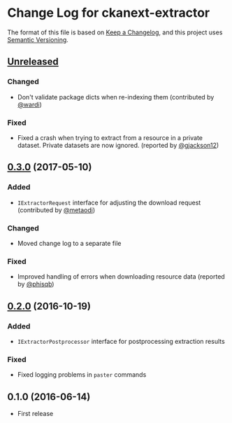 # Change Log for ckanext-extractor

The format of this file is based on [Keep a Changelog], and this
project uses [Semantic Versioning].


## [Unreleased]

### Changed

- Don't validate package dicts when re-indexing them (contributed by
  [@wardi](https://github.com/stadt-karlsruhe/ckanext-extractor/pull/6))

### Fixed

- Fixed a crash when trying to extract from a resource in a private dataset.
  Private datasets are now ignored. (reported by
  [@gjackson12](https://github.com/gjackson12))


## [0.3.0] (2017-05-10)

### Added

- `IExtractorRequest` interface for adjusting the download request (contributed
  by [@metaodi](https://github.com/stadt-karlsruhe/ckanext-extractor/pull/5))

### Changed

- Moved change log to a separate file

### Fixed

- Improved handling of errors when downloading resource data (reported by
  [@phisqb](https://github.com/stadt-karlsruhe/ckanext-extractor/issues/4))


## [0.2.0] (2016-10-19)

### Added

- `IExtractorPostprocessor` interface for postprocessing extraction results

### Fixed

- Fixed logging problems in `paster` commands


## 0.1.0 (2016-06-14)

- First release


[Keep a Changelog]: http://keepachangelog.com
[Semantic Versioning]: http://semver.org/

[Unreleased]: https://github.com/stadt-karlsruhe/ckanext-extractor/compare/v0.3.0...master
[0.3.0]: https://github.com/stadt-karlsruhe/ckanext-extractor/compare/v0.2.0...v0.3.0
[0.2.0]: https://github.com/stadt-karlsruhe/ckanext-extractor/compare/v0.1.0...v0.2.0

